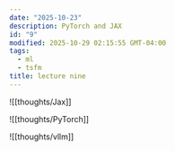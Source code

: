 ```yaml
---
date: "2025-10-23"
description: PyTorch and JAX
id: "9"
modified: 2025-10-29 02:15:55 GMT-04:00
tags:
  - ml
  - tsfm
title: lecture nine
---
```


![[thoughts/Jax]]

![[thoughts/PyTorch]]

![[thoughts/vllm]]

